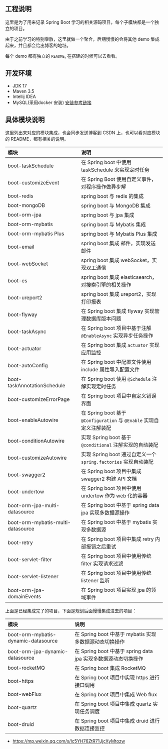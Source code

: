 ## 工程说明

这里是为了用来记录 Spring Boot 学习的相关源码项目，每个子模块都是一个独立的项目。

由于之前学习的特别零散，这里就做一个聚合，后期慢慢的会将其他 demo 集成起来，并且都会给出博客的地址。

每个 demo 都有独立的 `README`, 在搭建的时候可以去看看。

## 开发环境

- JDK 17
- Maven 3.5 
- Intellij IDEA
- MySQL(采用docker 安装) [安装参考链接](https://blog.csdn.net/qq_18948359/article/details/125486934?spm=1001.2014.3001.5502)

## 具体模块说明

这里列出来对应的模块集成，也会同步发送博客到 CSDN 上，也可以看对应模块的 README，都有相关的说明。

| 模块                                | 说明                                                      |
|:----------------------------------|:--------------------------------------------------------|
| boot-taskSchedule                 | 在 Spring boot 中使用 taskSchedule 来实现定时任务                  |
| boot-customizeEvent               | 在 Spring Boot 使用自定义事件，对程序操作做异步解                         |
| boot-redis                        | spring boot 与 redis 的集成                                 |
| boot-mongoDB                      | spring boot 与 MongoDB 集成                                |
| boot-orm-jpa                      | spring boot 与 jpa 集成                                    |
| boot-orm-mybatis                  | spring boot 与 Mybatis 集成                                |
| boot-orm-mybatis Plus             | spring boot 与 Mybatis Plus 集成                           |
| boot-email                        | spring boot 集成 邮件，实现发送邮件                                |
| boot-webSocket                    | spring boot 集成 webSocket，实现双工通信                         |
| boot-es                           | spring boot 集成 elasticsearch，对搜索引擎的相关操作                 |
| boot-ureport2                     | spring boot 集成 ureport2，实现打印报表                          |
| boot-flyway                       | 在 Spring boot 集成 flyway 实现管理数据库版本问题                     |
| boot-taskAsync                    | 在 Spring boot 项目中基于注解 `@EnableAsync` 实现异步任务操作           |
| boot-actuator                     | 在 Spring boot 集成 `actuator` 实现应用监控                      |
| boot-autoConfig                   | 在 Spring boot 中配置文件使用 include 属性导入配置文件                  |
| boot-taskAnnotationSchedule       | 在 Spring boot 使用 `@Schedule` 注解实现定时任务                   |
| boot-customizeErrorPage           | 在 Spring boot 项目中自定义错误界面                                |
| boot-enableAutowire               | 在 Spring boot 基于 `@Configuration` 与 `@Enable` 实现自定义注解装配 |
| boot-conditionAutowire            | 实现 Spring boot 基于 `@conditional` 注解实现的自动装配              |
| boot-customizeAutowire            | 实现 Spring boot 通过自定义一个 `spring.factories`  实现自动装配       |
| boot-swagger2                     | 在 Spring boot 项目中集成 swagger2 构建 API 文档                  |
| boot-undertow                     | 在 Spring boot 项目中使用 undertow 作为 web 化的容器                |
| boot-orm-jpa-multi-datasource     | 在 Spring boot 中基于 spring data jpa 实现多数据源操作              |
| boot-orm-mybatis-multi-datasource | 在 Spring boot 中基于 mybatis 实现多数据源                        |
| boot-retry                        | 在 Spring boot 项目中集成 retry 内部报错之后重试                      |
| boot-servlet-filter               | 在 Spring boot 项目中使用传统 filter 实现请求过滤                     |
| boot-servlet-listener             | 在 Spring boot 项目中使用传统 listener 监听                       |
| boot-orm-jpa-domainEvents         | 在 Spring boot 项目实现 jpa 的领域事件                            |

上面是已经集成完了的项目，下面是规划后面慢慢集成进去的项目：

| 模块                                  | 说明                                             |
|:------------------------------------|:-----------------------------------------------|
| boot-orm-mybatis-dynamic-datasource | 在 Spring boot 中基于 mybatis 实现多数据源动态切换操作         |
| boot-orm-jpa-dynamic-datasource     | 在 Spring boot 中基于 spring data jpa 实现多数据源动态切换操作 |
| boot-rocketMQ                       | 在 Spring boot 集成 RocketMQ                      |
| boot-https                          | 在 Spring boot 项目中实现 https 进行接口调用               |
| boot-webFlux                        | 在 Spring boot 项目中集成 Web flux                   |
| boot-quartz                         | 在 Spring boot 项目中集成 quartz 实现任务调度              |
| boot-druid                          | 在 Spring boot 项目中集成 druid 进行数据连接监控             |




- https://mp.weixin.qq.com/s/Ic5YH76ZtR71JjcXyMtozw
